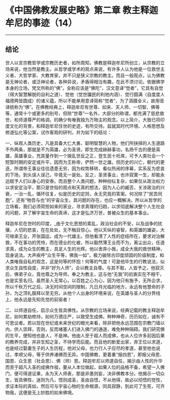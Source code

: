 # 《中国佛教发展史略》第二章 教主释迦牟尼的事迹（14）

------

## 结论

世人以言宗教哲学或宗教历史者，如所周知，佛教是释迦牟尼所创立，从宗教的立场来说，他当然是教主。从哲学或学术的观点来说，有许多人认为他是一位救世主义者、大哲学家、大教育家，并不只是狭义宗教的教主。而且一般观点，认为佛教是无神论者，或泛神论者，各种异说，矛盾得相当有趣，在此不须讨论。依据佛学本身的立场，梵文所称的“佛”，全称应该是“佛陀”，汉文意译“觉者”，它具有自觉（得大智慧解脱的自利之道）、觉他（觉世牖民的利他内涵）、觉行圆满（自度度人福德两皆圆成）的诸义蕴，所以不能单用意译简称“觉者”，为了涵摄全义，故用音译统称为“佛”。在佛教经典上，释迦牟尼有世尊、如来、天人师、一切智、佛等等，通常十个或更多的别号，但除“世尊”一名外，大部分的称谓，都充满了慈悲救世，和师道尊严的格调，的确少有唯我独为万物主的观念。以上简介，大致已将印度文化的背景，和释迦牟尼住世的史迹，有所交待。兹就其时代环境、人格思想及修道弘化等公案，试作客观的研判，并为如下的结论：

一、纵观人类历史，凡是具备大仁大勇、聪明智慧的人物，他们所抉择的人生道路不外两条，那就是不为英雄，必为圣贤。即生完成赫赫事功，名扬千古的便是英雄，英雄事业，充其量作到一个拨乱世反之正，登生民十衽席，可予人类社会一个短暂时期的安定或升平，因而为王称帝，俨然一世之雄。但历史的兴亡，朝代的更迭，所谓帝王事业往往遗患无穷，因为权势移转，看似热闹的序幕，实系反为悲哀的下场，到头误人误己，毕竟无一是处。反之，圣贤事业，也许寂寞一生，却能永远赋予人们以身心的安泰。而且整个人类问题，种种纷纭复杂，如果仅从政治权力以求安定治平，那只是世俗的观点和天真的想法，因为人心的臧否，关涉政治的兴衰，一治一乱，循环往复，似是历史的定则，永无究竟的答案。何况除了“民吾同胞”，还有“物吾与也”的宇宙众生，其问题的存在，也应一概解决。所以从哲学的立场看，我们必须荷担如来的家业，寻求真理的归趋，以求彻底解决整个人生社会的问题，并了解宇宙生命的真谛，这才是弘济万世，普被众生的基本事业。

释迦牟尼在世时的印度，_由于文化思想的紊乱，政治社会的不安，以及战争的扰攘，人切的悲哀，在在处处，无不触目惊心。他以天纵的睿智，和英雄的雄姿，大可继承王业，开张国运，成为一代雄主。但他看清了人性的症结所在，要求对治解救，不在事功的凭恃，而在德业的化被，所以毅然薄王业而不为，离尘出众，任道求真，成为众生的教主，具足人生的光辉。他以舍弃小我，成全大我的救世精神，现身说法。大声疾呼“众生平等，佛我一如”，极力破除古印度顽固的阶级制度，和人类唯我自私的观念，这是何等的怀抱！何等的气度！可是他毕生的行教说法，似求众生自性自度，并非“好为人师”，企以教主自尊。与其不取，人皆予之，他寂灭后，佛弟子众，竟也尊之为导师，奉之为教主，这与他“无我”的初衷实在不相干，也是实至名归。虽然圣人无常心，以百姓之心为心，因为他只有施予，无所企求，所以千秋万代之后，决无时间空间的限制，凡日月光临的地方，永远有他慧命的子孙，为之顶礼膜拜以至无穷。从他个人出身的环境来说，在英雄与圣人的分界线上，他永远是先知先觉的前驱者！

二、以师道自任，启示众生皆具佛性。从宗教的立场来说，经典记载的教主释迦牟尼，如何累劫修持，如何万德庄严，以致受生成佛。种种神奇，历历如在，诚有不可思议者。若以现在世纪或未来世纪的眼光来看，除非把他永远范围在宗教门墙以内，供人崇拜，否则，反而堵塞人们进入佛门的通道，难免种种隔碍。我们研究佛的生平，便知他也是人，不是神。他由人至于超人而成佛，也从人位许多前因后果的教养完成，并非生知之圣，不待学而后能。而且他的断爱出家，弃王位以求道，也是经过娶妻生子的人生历程，他对父母，也力行人子应尽的孝道，甚至他也说过，孝顺父母，等于供养诸佛而无异。中国佛教，更着重“报四恩”，即报父母恩、国恩、众生恩（社会恩）、佛（师）恩。释迦牟尼以师道自任，揭示由人性的升华而至于超凡入圣的成佛作祖，要从人本位做起，如果人位的品格不备，希望一入佛门，便可得道证果，永为天人师表，那是非愚则妄，决非佛教本分。他揭示一切众生，皆具佛性，迷则为凡，悟则成圣，圣由自悟，不从他得，故必以彻悟的觉性，求证本际的真如，然后可与宇宙心物的生命根源，同具寂静，到此可了生死，可齐物我，这便是无上妙胜的如来佛境。

